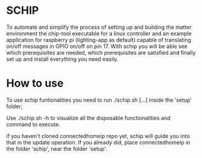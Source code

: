 # SCHIP
To automate and simplify the process of setting up and building the matter environment the chip-tool executable for a linux controller and an example application for raspberry pi (lighting-app as default) capable of translating on/off messages in GPIO on/off on pin 17.
With schip you will be able see which prerequisites are needed, which prerequisites are satisfied and finally set up and install everything you need easily.

# How to use 
To use schip funtionalities you need to run ./schip.sh [...] inside the 'setup' folder; 

Use ./schip.sh -h to visualize all the disposable functionalities and command to execute.

if you haven't cloned connectedhomeip repo yet, schip will guide you into that in the update operation.
If you already did, place connectedhomeip in the folder 'schip', near the folder 'setup'.
